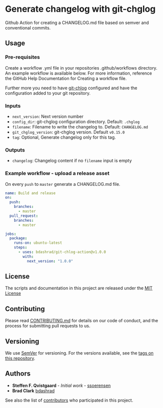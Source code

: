 # Generate changelog with git-chglog

Github Action for creating a CHANGELOG.md file based on semver and conventional commits.

## Usage
### Pre-requisites
Create a workflow .yml file in your repositories .github/workflows directory. An example workflow is available below. For more information, reference the GitHub Help Documentation for Creating a workflow file.

Further more you need to have [git-chlog](https://github.com/git-chglog/git-chglog) configured and have the configuration added to your git repository.

### Inputs
 - `next_version`: Next version number
 - `config_dir`: git-chglog configuration directory. Default: `.chglog`
 - `filename`: Filename to write the changelog to. Default: `CHANGELOG.md`
 - `git_chglog_version`: git-chglog version. Default `v0.15.0`
 - `tag`: Optional, Generate changelog only for this tag.

### Outputs
 - `changelog`: Changelog content if no `filename` input is empty

### Example workflow - upload a release asset
On every `push` to `master` generate a CHANGELOG.md file.

```yaml
name: Build and release
on: 
  push:
    branches:
      - master
  pull_request:
    branches:
      - master

jobs:
  package:
    runs-on: ubuntu-latest
    steps:
      - uses: bdashrad/git-chlog-action@v1.0.0
        with:
          next_version: "1.0.0"
```

## License

The scripts and documentation in this project are released under the [MIT License](LICENSE)

## Contributing

Please read [CONTRIBUTING.md](CONTRIBUTING.md) for details on our code of conduct, and the process for submitting pull requests to us.

## Versioning

We use [SemVer](http://semver.org/) for versioning. For the versions available, see the [tags on this repository](https://github.com/bdashrad/git-chglog-action/tags). 

## Authors

- **Steffen F. Qvistgaard** - *Initial work* - [ssoerensen](https://github.com/ssoerensen)
- **Brad Clark** [bdashrad](https://github.com/bdashrad)

See also the list of [contributors](https://github.com/bdashrad/git-chglog-action/contributors) who participated in this project.

